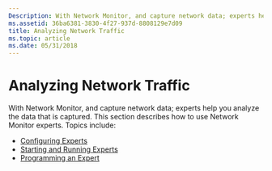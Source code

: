 ```yaml
---
Description: With Network Monitor, and capture network data; experts help you analyze the data that is captured.
ms.assetid: 36ba6381-3830-4f27-937d-8808129e7d09
title: Analyzing Network Traffic
ms.topic: article
ms.date: 05/31/2018
---
```


# Analyzing Network Traffic

With Network Monitor, and capture network data; experts help you analyze the data that is captured. This section describes how to use Network Monitor experts. Topics include:

-   [Configuring Experts](configuring-experts.md)
-   [Starting and Running Experts](starting-and-running-experts.md)
-   [Programming an Expert](programming-an-expert.md)

 

 



